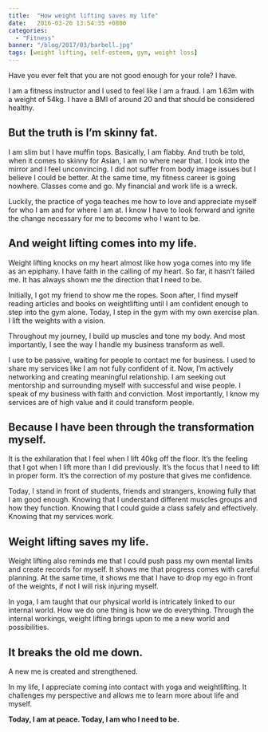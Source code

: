 ```yaml
---
title:  "How weight lifting saves my life"
date:   2016-03-26 13:54:35 +0800
categories:
  - "Fitness"
banner: "/blog/2017/03/barbell.jpg"
tags: [weight lifting, self-esteem, gym, weight loss]
---
```


Have you ever felt that you are not good enough for your role? I have.

I am a fitness instructor and I used to feel like I am a fraud. I am 1.63m with a weight of 54kg. I have a BMI of around 20 and that should be considered healthy.

## But the truth is I’m skinny fat.

I am slim but I have muffin tops. Basically, I am flabby. And truth be told, when it comes to skinny for Asian, I am no where near that. I look into the mirror and I feel unconvincing. I did not suffer from body image issues but I believe I could be better. At the same time, my fitness career is going nowhere. Classes come and go. My financial and work life is a wreck.

Luckily, the practice of yoga teaches me how to love and appreciate myself for who I am and for where I am at. I know I have to look forward and ignite the change necessary for me to become who I want to be.

## And weight lifting comes into my life.
Weight lifting knocks on my heart almost like how yoga comes into my life as an epiphany. I have faith in the calling of my heart. So far, it hasn’t failed me. It has always shown me the direction that I need to be.

Initially, I got my friend to show me the ropes. Soon after, I find myself reading articles and books on weightlifting until I am confident enough to step into the gym alone. Today, I step in the gym with my own exercise plan. I lift the weights with a vision.

Throughout my journey, I build up muscles and tone my body. And most importantly, I see the way I handle my business transform as well.

I use to be passive, waiting for people to contact me for business. I used to share my services like I am not fully confident of it. Now, I’m actively networking and creating meaningful relationship. I am seeking out mentorship and surrounding myself with successful and wise people. I speak of my business with faith and conviction. Most importantly, I know my services are of high value and it could transform people.

## Because I have been through the transformation myself.
It is the exhilaration that I feel when I lift 40kg off the floor. It’s the feeling that I got when I lift more than I did previously. It’s the focus that I need to lift in proper form. It’s the correction of my posture that gives me confidence.

Today, I stand in front of students, friends and strangers, knowing fully that I am good enough. Knowing that I understand different muscles groups and how they function. Knowing that I could guide a class safely and effectively. Knowing that my services work.

## Weight lifting saves my life.
Weight lifting also reminds me that I could push pass my own mental limits and create records for myself. It shows me that progress comes with careful planning. At the same time, it shows me that I have to drop my ego in front of the weights, if not I will risk injuring myself.

In yoga, I am taught that our physical world is intricately linked to our internal world. How we do one thing is how we do everything. Through the internal workings, weight lifting brings upon to me a new world and possibilities.

## It breaks the old me down.
A new me is created and strengthened.

In my life, I appreciate coming into contact with yoga and weightlifting. It challenges my perspective and allows me to learn more about life and myself.

**Today, I am at peace. Today, I am who I need to be.**

